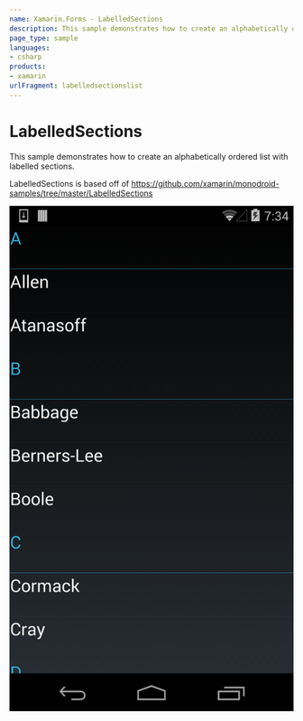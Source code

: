 ```yaml
---
name: Xamarin.Forms - LabelledSections
description: This sample demonstrates how to create an alphabetically ordered list with labelled sections. LabelledSections is based off of...
page_type: sample
languages:
- csharp
products:
- xamarin
urlFragment: labelledsectionslist
---
```

# LabelledSections

This sample demonstrates how to create an alphabetically ordered list with labelled sections.

LabelledSections is based off of https://github.com/xamarin/monodroid-samples/tree/master/LabelledSections

![LabelledSections application screenshot](Screenshots/LabelledSections_Android.png "LabelledSections application screenshot")
